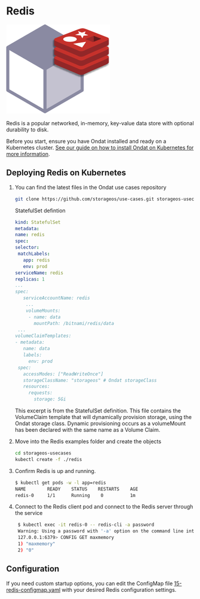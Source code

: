 # Redis

![redislogo](../assets/images/explore/redis.png)

Redis is a popular networked, in-memory, key-value data store with optional durability to disk.

Before you start, ensure you have Ondat installed and ready on a Kubernetes
cluster. [See our guide on how to install Ondat on Kubernetes for more
information](../install/kubernetes.md).

## Deploying Redis on Kubernetes

1. You can find the latest files in the Ondat use cases repository
    ```bash
    git clone https://github.com/storageos/use-cases.git storageos-usecases
    ```

    StatefulSet defintion
    ```yaml
    kind: StatefulSet
    metadata:
    name: redis
    spec:
    selector:
     matchLabels:
       app: redis
       env: prod
    serviceName: redis
    replicas: 1
    ...
    spec:
       serviceAccountName: redis
        ...
        volumeMounts:
         - name: data
           mountPath: /bitnami/redis/data
     ...
    volumeClaimTemplates:
    - metadata:
       name: data
       labels:
         env: prod
     spec:
       accessModes: ["ReadWriteOnce"]
       storageClassName: "storageos" # Ondat storageClass 
       resources:
         requests:
           storage: 5Gi
    ```
    This excerpt is from the StatefulSet definition. This file contains the
    VolumeClaim template that will dynamically provision storage, using the
    Ondat storage class. Dynamic provisioning occurs as a volumeMount has
    been declared with the same name as a Volume Claim.

1. Move into the Redis examples folder and create the objects

   ```bash
   cd storageos-usecases
   kubectl create -f ./redis
   ```

1. Confirm Redis is up and running.

   ```bash
   $ kubectl get pods -w -l app=redis
   NAME        READY    STATUS    RESTARTS    AGE
   redis-0     1/1      Running    0          1m
   ```

1. Connect to the Redis client pod and connect to the Redis server through the
   service
   ```bash
    $ kubectl exec -it redis-0 -- redis-cli -a password
    Warning: Using a password with '-a' option on the command line interface may not be safe.
    127.0.0.1:6379> CONFIG GET maxmemory
    1) "maxmemory"
    2) "0"
    ```

## Configuration

If you need custom startup options, you can edit the ConfigMap file
[15-redis-configmap.yaml](https://github.com/storageos/use-cases/blob/master/redis/15-redis-configmap.yaml)
with your desired Redis configuration settings.
